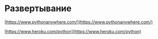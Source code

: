 # Развертывание

[https://www.pythonanywhere.com/](https://www.pythonanywhere.com/)

[https://www.heroku.com/python](https://www.heroku.com/python)
